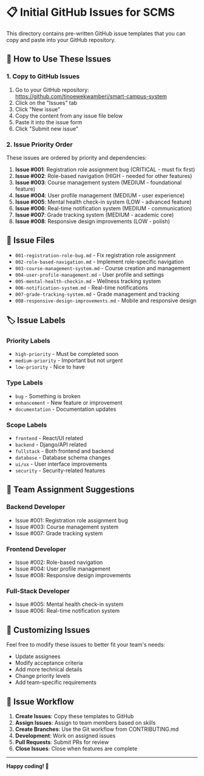 # 📋 Initial GitHub Issues for SCMS

This directory contains pre-written GitHub issue templates that you can copy and paste into your GitHub repository.

## 🚀 How to Use These Issues

### 1. Copy to GitHub Issues
1. Go to your GitHub repository: https://github.com/tinoewekwamberi/smart-campus-system
2. Click on the "Issues" tab
3. Click "New issue"
4. Copy the content from any issue file below
5. Paste it into the issue form
6. Click "Submit new issue"

### 2. Issue Priority Order
These issues are ordered by priority and dependencies:

1. **Issue #001**: Registration role assignment bug (CRITICAL - must fix first)
2. **Issue #002**: Role-based navigation (HIGH - needed for other features)
3. **Issue #003**: Course management system (MEDIUM - foundational feature)
4. **Issue #004**: User profile management (MEDIUM - user experience)
5. **Issue #005**: Mental health check-in system (LOW - advanced feature)
6. **Issue #006**: Real-time notification system (MEDIUM - communication)
7. **Issue #007**: Grade tracking system (MEDIUM - academic core)
8. **Issue #008**: Responsive design improvements (LOW - polish)

## 📁 Issue Files

- `001-registration-role-bug.md` - Fix registration role assignment
- `002-role-based-navigation.md` - Implement role-specific navigation
- `003-course-management-system.md` - Course creation and management
- `004-user-profile-management.md` - User profile and settings
- `005-mental-health-checkin.md` - Wellness tracking system
- `006-notification-system.md` - Real-time notifications
- `007-grade-tracking-system.md` - Grade management and tracking
- `008-responsive-design-improvements.md` - Mobile and responsive design

## 🏷️ Issue Labels

### Priority Labels
- `high-priority` - Must be completed soon
- `medium-priority` - Important but not urgent
- `low-priority` - Nice to have

### Type Labels
- `bug` - Something is broken
- `enhancement` - New feature or improvement
- `documentation` - Documentation updates

### Scope Labels
- `frontend` - React/UI related
- `backend` - Django/API related
- `fullstack` - Both frontend and backend
- `database` - Database schema changes
- `ui/ux` - User interface improvements
- `security` - Security-related features

## 🎯 Team Assignment Suggestions

### Backend Developer
- Issue #001: Registration role assignment bug
- Issue #003: Course management system
- Issue #007: Grade tracking system

### Frontend Developer
- Issue #002: Role-based navigation
- Issue #004: User profile management
- Issue #008: Responsive design improvements

### Full-Stack Developer
- Issue #005: Mental health check-in system
- Issue #006: Real-time notification system

## 📝 Customizing Issues

Feel free to modify these issues to better fit your team's needs:
- Update assignees
- Modify acceptance criteria
- Add more technical details
- Change priority levels
- Add team-specific requirements

## 🔄 Issue Workflow

1. **Create Issues**: Copy these templates to GitHub
2. **Assign Issues**: Assign to team members based on skills
3. **Create Branches**: Use the Git workflow from CONTRIBUTING.md
4. **Development**: Work on assigned issues
5. **Pull Requests**: Submit PRs for review
6. **Close Issues**: Close when features are complete

---

**Happy coding! 🚀** 
